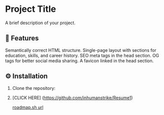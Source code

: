 # Project Title
A brief description of your project.

## 🚀 Features
Semantically correct HTML structure.
Single-page layout with sections for education, skills, and career history.
SEO meta tags in the head section.
OG tags for better social media sharing.
A favicon linked in the head section.
## ⚙ Installation
1. Clone the repository:
2. [CLICK HERE] (https://github.com/inhumanstrike/Resume1)

   [roadmap.sh url](https://roadmap.sh/projects/single-page-cv)
